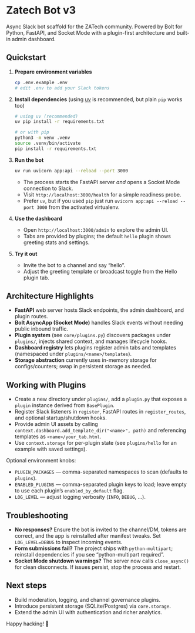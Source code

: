 # Zatech Bot v3

Async Slack bot scaffold for the ZATech community. Powered by Bolt for Python, FastAPI, and Socket Mode with a plugin-first architecture and built-in admin dashboard.

## Quickstart

1. **Prepare environment variables**
   ```zsh
   cp .env.example .env
   # edit .env to add your Slack tokens
   ```

2. **Install dependencies** (using [uv](https://github.com/astral-sh/uv) is recommended, but plain `pip` works too)
   ```zsh
   # using uv (recommended)
   uv pip install -r requirements.txt

   # or with pip
   python3 -m venv .venv
   source .venv/bin/activate
   pip install -r requirements.txt
   ```

3. **Run the bot**
   ```zsh
   uv run uvicorn app:api --reload --port 3000
   ```
   - The process starts the FastAPI server *and* opens a Socket Mode connection to Slack.
   - Visit `http://localhost:3000/health` for a simple readiness probe.
   - Prefer `uv`, but if you used `pip` just run `uvicorn app:api --reload --port 3000` from the activated virtualenv.

4. **Use the dashboard**
   - Open `http://localhost:3000/admin` to explore the admin UI.
   - Tabs are provided by plugins; the default `hello` plugin shows greeting stats and settings.

5. **Try it out**
   - Invite the bot to a channel and say “hello”.
   - Adjust the greeting template or broadcast toggle from the Hello plugin tab.

## Architecture Highlights

- **FastAPI** web server hosts Slack endpoints, the admin dashboard, and plugin routes.
- **Bolt AsyncApp (Socket Mode)** handles Slack events without needing public inbound traffic.
- **Plugin system** (see `core/plugins.py`) discovers packages under `plugins/`, injects shared context, and manages lifecycle hooks.
- **Dashboard registry** lets plugins register admin tabs and templates (namespaced under `plugins/<name>/templates`).
- **Storage abstraction** currently uses in-memory storage for configs/counters; swap in persistent storage as needed.

## Working with Plugins

- Create a new directory under `plugins/`, add a `plugin.py` that exposes a `plugin` instance derived from `BasePlugin`.
- Register Slack listeners in `register`, FastAPI routes in `register_routes`, and optional startup/shutdown hooks.
- Provide admin UI assets by calling `context.dashboard.add_template_dir("<name>", path)` and referencing templates as `<name>/your_tab.html`.
- Use `context.storage` for per-plugin state (see `plugins/hello` for an example with saved settings).

Optional environment knobs:

- `PLUGIN_PACKAGES` &mdash; comma-separated namespaces to scan (defaults to `plugins`).
- `ENABLED_PLUGINS` &mdash; comma-separated plugin keys to load; leave empty to use each plugin’s `enabled_by_default` flag.
- `LOG_LEVEL` &mdash; adjust logging verbosity (`INFO`, `DEBUG`, ...).

## Troubleshooting

- **No responses?** Ensure the bot is invited to the channel/DM, tokens are correct, and the app is reinstalled after manifest tweaks. Set `LOG_LEVEL=DEBUG` to inspect incoming events.
- **Form submissions fail?** The project ships with `python-multipart`; reinstall dependencies if you see “python-multipart required”.
- **Socket Mode shutdown warnings?** The server now calls `close_async()` for clean disconnects. If issues persist, stop the process and restart.

## Next steps

- Build moderation, logging, and channel governance plugins.
- Introduce persistent storage (SQLite/Postgres) via `core.storage`.
- Extend the admin UI with authentication and richer analytics.

Happy hacking! 🎉
